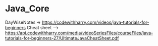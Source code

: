 # Java_Core
DayWiseNotes  -> https://codewithharry.com/videos/java-tutorials-for-beginners
Cheat sheet --> https://api.codewithharry.com/media/videoSeriesFiles/courseFiles/java-tutorials-for-beginners-27/UltimateJavaCheatSheet.pdf
